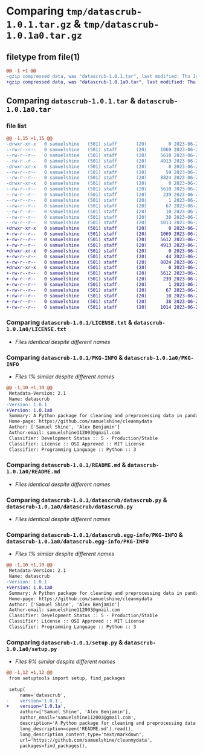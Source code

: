 # Comparing `tmp/datascrub-1.0.1.tar.gz` & `tmp/datascrub-1.0.1a0.tar.gz`

## filetype from file(1)

```diff
@@ -1 +1 @@
-gzip compressed data, was "datascrub-1.0.1.tar", last modified: Thu Jun 22 06:15:48 2023, max compression
+gzip compressed data, was "datascrub-1.0.1a0.tar", last modified: Thu Jun 22 06:28:23 2023, max compression
```

## Comparing `datascrub-1.0.1.tar` & `datascrub-1.0.1a0.tar`

### file list

```diff
@@ -1,15 +1,15 @@
-drwxr-xr-x   0 samuelshine   (501) staff       (20)        0 2023-06-22 06:15:48.638844 datascrub-1.0.1/
--rw-r--r--   0 samuelshine   (501) staff       (20)     1069 2023-06-21 11:22:05.000000 datascrub-1.0.1/LICENSE.txt
--rw-r--r--   0 samuelshine   (501) staff       (20)     5610 2023-06-22 06:15:48.638716 datascrub-1.0.1/PKG-INFO
--rw-r--r--   0 samuelshine   (501) staff       (20)     4913 2023-06-22 06:10:32.000000 datascrub-1.0.1/README.md
-drwxr-xr-x   0 samuelshine   (501) staff       (20)        0 2023-06-22 06:15:48.637626 datascrub-1.0.1/datascrub/
--rw-r--r--   0 samuelshine   (501) staff       (20)       59 2023-06-22 06:11:36.000000 datascrub-1.0.1/datascrub/__init__.py
--rw-r--r--   0 samuelshine   (501) staff       (20)     8824 2023-06-22 04:48:03.000000 datascrub-1.0.1/datascrub/datascrub.py
-drwxr-xr-x   0 samuelshine   (501) staff       (20)        0 2023-06-22 06:15:48.638526 datascrub-1.0.1/datascrub.egg-info/
--rw-r--r--   0 samuelshine   (501) staff       (20)     5610 2023-06-22 06:15:48.000000 datascrub-1.0.1/datascrub.egg-info/PKG-INFO
--rw-r--r--   0 samuelshine   (501) staff       (20)      239 2023-06-22 06:15:48.000000 datascrub-1.0.1/datascrub.egg-info/SOURCES.txt
--rw-r--r--   0 samuelshine   (501) staff       (20)        1 2023-06-22 06:15:48.000000 datascrub-1.0.1/datascrub.egg-info/dependency_links.txt
--rw-r--r--   0 samuelshine   (501) staff       (20)       67 2023-06-22 06:15:48.000000 datascrub-1.0.1/datascrub.egg-info/requires.txt
--rw-r--r--   0 samuelshine   (501) staff       (20)       10 2023-06-22 06:15:48.000000 datascrub-1.0.1/datascrub.egg-info/top_level.txt
--rw-r--r--   0 samuelshine   (501) staff       (20)       38 2023-06-22 06:15:48.638883 datascrub-1.0.1/setup.cfg
--rw-r--r--   0 samuelshine   (501) staff       (20)     1013 2023-06-22 06:15:43.000000 datascrub-1.0.1/setup.py
+drwxr-xr-x   0 samuelshine   (501) staff       (20)        0 2023-06-22 06:28:23.496089 datascrub-1.0.1a0/
+-rw-r--r--   0 samuelshine   (501) staff       (20)     1069 2023-06-21 11:22:05.000000 datascrub-1.0.1a0/LICENSE.txt
+-rw-r--r--   0 samuelshine   (501) staff       (20)     5612 2023-06-22 06:28:23.495938 datascrub-1.0.1a0/PKG-INFO
+-rw-r--r--   0 samuelshine   (501) staff       (20)     4913 2023-06-22 06:10:32.000000 datascrub-1.0.1a0/README.md
+drwxr-xr-x   0 samuelshine   (501) staff       (20)        0 2023-06-22 06:28:23.494465 datascrub-1.0.1a0/datascrub/
+-rw-r--r--   0 samuelshine   (501) staff       (20)       44 2023-06-22 06:27:51.000000 datascrub-1.0.1a0/datascrub/__init__.py
+-rw-r--r--   0 samuelshine   (501) staff       (20)     8824 2023-06-22 04:48:03.000000 datascrub-1.0.1a0/datascrub/datascrub.py
+drwxr-xr-x   0 samuelshine   (501) staff       (20)        0 2023-06-22 06:28:23.495678 datascrub-1.0.1a0/datascrub.egg-info/
+-rw-r--r--   0 samuelshine   (501) staff       (20)     5612 2023-06-22 06:28:23.000000 datascrub-1.0.1a0/datascrub.egg-info/PKG-INFO
+-rw-r--r--   0 samuelshine   (501) staff       (20)      239 2023-06-22 06:28:23.000000 datascrub-1.0.1a0/datascrub.egg-info/SOURCES.txt
+-rw-r--r--   0 samuelshine   (501) staff       (20)        1 2023-06-22 06:28:23.000000 datascrub-1.0.1a0/datascrub.egg-info/dependency_links.txt
+-rw-r--r--   0 samuelshine   (501) staff       (20)       67 2023-06-22 06:28:23.000000 datascrub-1.0.1a0/datascrub.egg-info/requires.txt
+-rw-r--r--   0 samuelshine   (501) staff       (20)       10 2023-06-22 06:28:23.000000 datascrub-1.0.1a0/datascrub.egg-info/top_level.txt
+-rw-r--r--   0 samuelshine   (501) staff       (20)       38 2023-06-22 06:28:23.496147 datascrub-1.0.1a0/setup.cfg
+-rw-r--r--   0 samuelshine   (501) staff       (20)     1014 2023-06-22 06:28:15.000000 datascrub-1.0.1a0/setup.py
```

### Comparing `datascrub-1.0.1/LICENSE.txt` & `datascrub-1.0.1a0/LICENSE.txt`

 * *Files identical despite different names*

### Comparing `datascrub-1.0.1/PKG-INFO` & `datascrub-1.0.1a0/PKG-INFO`

 * *Files 1% similar despite different names*

```diff
@@ -1,10 +1,10 @@
 Metadata-Version: 2.1
 Name: datascrub
-Version: 1.0.1
+Version: 1.0.1a0
 Summary: A Python package for cleaning and preprocessing data in pandas DataFrames
 Home-page: https://github.com/samuelshine/cleanmydata
 Author: ['Samuel Shine', 'Alex Benjamin']
 Author-email: samuelshine112003@gmail.com
 Classifier: Development Status :: 5 - Production/Stable
 Classifier: License :: OSI Approved :: MIT License
 Classifier: Programming Language :: Python :: 3
```

### Comparing `datascrub-1.0.1/README.md` & `datascrub-1.0.1a0/README.md`

 * *Files identical despite different names*

### Comparing `datascrub-1.0.1/datascrub/datascrub.py` & `datascrub-1.0.1a0/datascrub/datascrub.py`

 * *Files identical despite different names*

### Comparing `datascrub-1.0.1/datascrub.egg-info/PKG-INFO` & `datascrub-1.0.1a0/datascrub.egg-info/PKG-INFO`

 * *Files 1% similar despite different names*

```diff
@@ -1,10 +1,10 @@
 Metadata-Version: 2.1
 Name: datascrub
-Version: 1.0.1
+Version: 1.0.1a0
 Summary: A Python package for cleaning and preprocessing data in pandas DataFrames
 Home-page: https://github.com/samuelshine/cleanmydata
 Author: ['Samuel Shine', 'Alex Benjamin']
 Author-email: samuelshine112003@gmail.com
 Classifier: Development Status :: 5 - Production/Stable
 Classifier: License :: OSI Approved :: MIT License
 Classifier: Programming Language :: Python :: 3
```

### Comparing `datascrub-1.0.1/setup.py` & `datascrub-1.0.1a0/setup.py`

 * *Files 9% similar despite different names*

```diff
@@ -1,12 +1,12 @@
 from setuptools import setup, find_packages
 
 setup(
     name='datascrub',
-    version='1.0.1',
+    version='1.0.1a',
     author=['Samuel Shine', 'Alex Benjamin'],
     author_email='samuelshine112003@gmail.com',
     description='A Python package for cleaning and preprocessing data in pandas DataFrames',
     long_description=open('README.md').read(),
     long_description_content_type='text/markdown',
     url='https://github.com/samuelshine/cleanmydata',
     packages=find_packages(),
```

